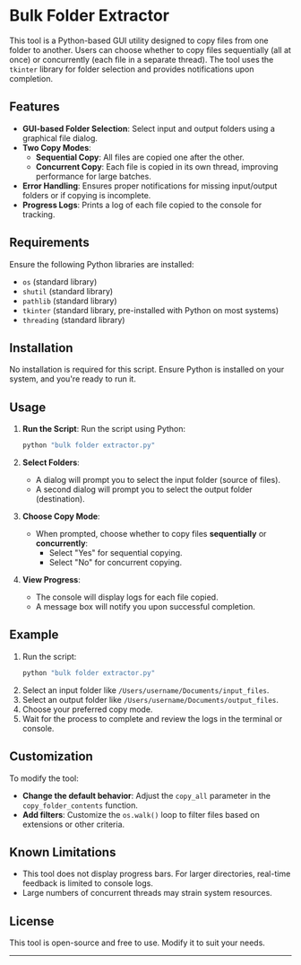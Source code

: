 # Bulk Folder Extractor

This tool is a Python-based GUI utility designed to copy files from one folder to another. Users can choose whether to copy files sequentially (all at once) or concurrently (each file in a separate thread). The tool uses the `tkinter` library for folder selection and provides notifications upon completion.

## Features

- **GUI-based Folder Selection**: Select input and output folders using a graphical file dialog.
- **Two Copy Modes**:
  - **Sequential Copy**: All files are copied one after the other.
  - **Concurrent Copy**: Each file is copied in its own thread, improving performance for large batches.
- **Error Handling**: Ensures proper notifications for missing input/output folders or if copying is incomplete.
- **Progress Logs**: Prints a log of each file copied to the console for tracking.

## Requirements

Ensure the following Python libraries are installed:
- `os` (standard library)
- `shutil` (standard library)
- `pathlib` (standard library)
- `tkinter` (standard library, pre-installed with Python on most systems)
- `threading` (standard library)

## Installation

No installation is required for this script. Ensure Python is installed on your system, and you're ready to run it.

## Usage

1. **Run the Script**:
   Run the script using Python:
   ```bash
   python "bulk folder extractor.py"
   ```

2. **Select Folders**:
   - A dialog will prompt you to select the input folder (source of files).
   - A second dialog will prompt you to select the output folder (destination).

3. **Choose Copy Mode**:
   - When prompted, choose whether to copy files **sequentially** or **concurrently**:
     - Select "Yes" for sequential copying.
     - Select "No" for concurrent copying.

4. **View Progress**:
   - The console will display logs for each file copied.
   - A message box will notify you upon successful completion.

## Example

1. Run the script:
   ```bash
   python "bulk folder extractor.py"
   ```
2. Select an input folder like `/Users/username/Documents/input_files`.
3. Select an output folder like `/Users/username/Documents/output_files`.
4. Choose your preferred copy mode.
5. Wait for the process to complete and review the logs in the terminal or console.

## Customization

To modify the tool:
- **Change the default behavior**: Adjust the `copy_all` parameter in the `copy_folder_contents` function.
- **Add filters**: Customize the `os.walk()` loop to filter files based on extensions or other criteria.

## Known Limitations

- This tool does not display progress bars. For larger directories, real-time feedback is limited to console logs.
- Large numbers of concurrent threads may strain system resources.

## License

This tool is open-source and free to use. Modify it to suit your needs.

--- 
